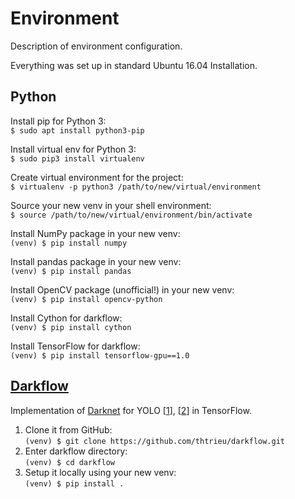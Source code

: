 # Environment

Description of environment configuration.

Everything was set up in standard Ubuntu 16.04 Installation.

## Python

Install pip for Python 3: \
`$ sudo apt install python3-pip`

Install virtual env for Python 3: \
`$ sudo pip3 install virtualenv`

Create virtual environment for the project:\
`$ virtualenv -p python3 /path/to/new/virtual/environment`

Source your new venv in your shell environment:\
`$ source /path/to/new/virtual/environment/bin/activate`

Install NumPy package in your new venv:\
`(venv) $ pip install numpy`

Install pandas package in your new venv:\
`(venv) $ pip install pandas`

Install OpenCV package (unofficial!) in your new venv:\
`(venv) $ pip install opencv-python`

Install Cython for darkflow:\
`(venv) $ pip install cython`

Install TensorFlow for darkflow:\
`(venv) $ pip install tensorflow-gpu==1.0`

## [Darkflow](https://github.com/thtrieu/darkflow)
Implementation of [Darknet](https://pjreddie.com/darknet/) 
for YOLO [[1](https://arxiv.org/abs/1506.02640)],
 [[2](https://arxiv.org/abs/1612.08242)] in TensorFlow. 


1) Clone it from GitHub:\
 `(venv) $ git clone https://github.com/thtrieu/darkflow.git`
2) Enter darkflow directory:\
 `(venv) $ cd darkflow`
3) Setup it locally using your new venv:\
 `(venv) $ pip install .`